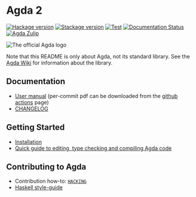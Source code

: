 Agda 2
======

[![Hackage version](https://img.shields.io/hackage/v/Agda.svg?label=Hackage)](http://hackage.haskell.org/package/Agda)
[![Stackage version](https://www.stackage.org/package/Agda/badge/lts?label=Stackage)](https://www.stackage.org/package/Agda)
[![Test](https://github.com/agda/agda/workflows/Build,%20Test,%20and%20Benchmark/badge.svg?branch=master)](https://github.com/agda/agda/actions?query=workflow%3A%22Build%2C+Test%2C+and+Benchmark%22)
[![Documentation Status](https://readthedocs.org/projects/agda/badge/?version=latest)](http://agda.readthedocs.io/en/latest/?badge=latest)
[![Agda Zulip](https://img.shields.io/badge/zulip-join_chat-brightgreen.svg)](https://agda.zulipchat.com)

![The official Agda logo](https://raw.githubusercontent.com/agda/agda/master/doc/user-manual/agda.svg)

Note that this README is only about Agda, not its standard
library. See the [Agda Wiki][agdawiki] for information about the
library.

Documentation
-------------

* [User manual](http://agda.readthedocs.io)
  (per-commit pdf can be downloaded from the
  [github actions](https://github.com/agda/agda/actions/workflows/user_manual.yml) page)
* [CHANGELOG](https://github.com/agda/agda/blob/master/CHANGELOG.md)

Getting Started
----------------

* [Installation](https://agda.readthedocs.io/en/latest/getting-started/installation.html)
* [Quick guide to editing, type checking and compiling Agda
  code](https://agda.readthedocs.io/en/latest/getting-started/a-taste-of-agda.html)

Contributing to Agda
--------------------

* Contribution how-to: [`HACKING`](https://github.com/agda/agda/blob/master/HACKING.md)
* [Haskell style-guide](https://github.com/andreasabel/haskell-style-guide/blob/master/haskell-style.md)

[agdawiki]: http://wiki.portal.chalmers.se/agda/pmwiki.php
